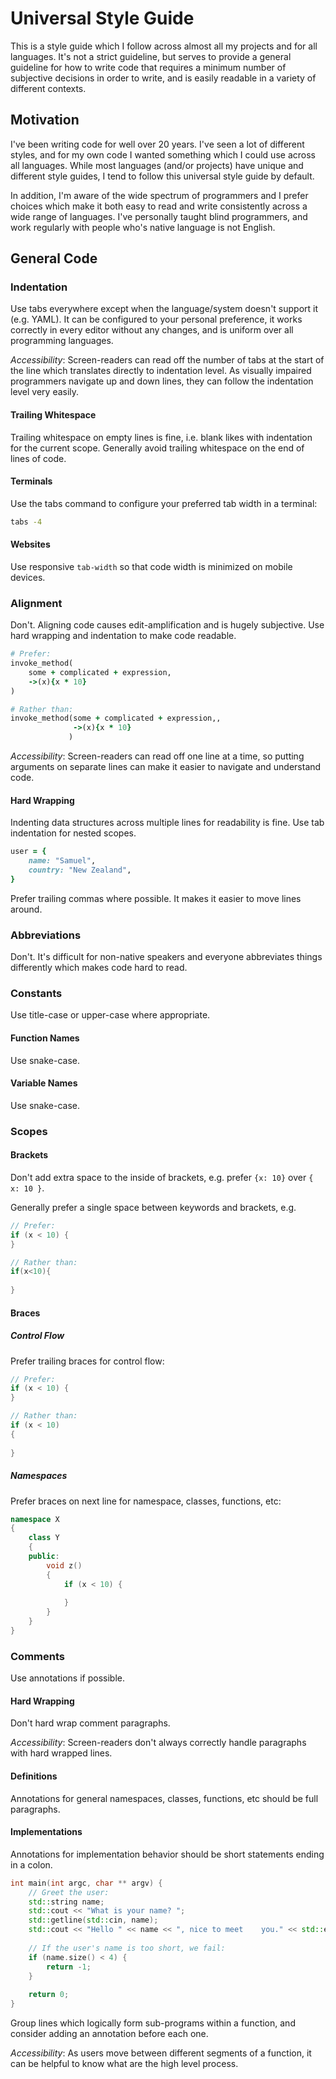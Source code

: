 # Universal Style Guide

This is a style guide which I follow across almost all my projects and for all languages. It's not a strict guideline, but serves to provide a general guideline for how to write code that requires a minimum number of subjective decisions in order to write, and is easily readable in a variety of different contexts.

## Motivation

I've been writing code for well over 20 years. I've seen a lot of different styles, and for my own code I wanted something which I could use across all languages. While most languages (and/or projects) have unique and different style guides, I tend to follow this universal style guide by default.

In addition, I'm aware of the wide spectrum of programmers and I prefer choices which make it both easy to read and write consistently across a wide range of languages. I've personally taught blind programmers, and work regularly with people who's native language is not English.

## General Code

### Indentation

Use tabs everywhere except when the language/system doesn't support it (e.g. YAML). It can be configured to your personal preference, it works correctly in every editor without any changes, and is uniform over all programming languages.

*Accessibility*: Screen-readers can read off the number of tabs at the start of the line which translates directly to indentation level. As visually impaired programmers navigate up and down lines, they can follow the indentation level very easily.

#### Trailing Whitespace

Trailing whitespace on empty lines is fine, i.e. blank likes with indentation for the current scope. Generally avoid trailing whitespace on the end of lines of code.

#### Terminals

Use the tabs command to configure your preferred tab width in a terminal:

```bash
tabs -4
```

#### Websites

Use responsive `tab-width` so that code width is minimized on mobile devices.

### Alignment

Don't. Aligning code causes edit-amplification and is hugely subjective. Use hard wrapping and indentation to make code readable.

```ruby
# Prefer:
invoke_method(
	some + complicated + expression,
	->(x){x * 10}
)

# Rather than:
invoke_method(some + complicated + expression,,
              ->(x){x * 10}
             )
```

*Accessibility*: Screen-readers can read off one line at a time, so putting arguments on separate lines can make it easier to navigate and understand code.

#### Hard Wrapping

Indenting data structures across multiple lines for readability is fine. Use tab indentation for nested scopes.

```ruby
user = {
	name: "Samuel",
	country: "New Zealand",
}
```

Prefer trailing commas where possible. It makes it easier to move lines around.

### Abbreviations

Don't. It's difficult for non-native speakers and everyone abbreviates things differently which makes code hard to read.

### Constants

Use title-case or upper-case where appropriate.

#### Function Names

Use snake-case.

#### Variable Names

Use snake-case.

### Scopes

#### Brackets

Don't add extra space to the inside of brackets, e.g. prefer `{x: 10}` over `{ x: 10 }`.

Generally prefer a single space between keywords and brackets, e.g.

```c++
// Prefer:
if (x < 10) {
}

// Rather than:
if(x<10){
	
}
```

#### Braces

##### Control Flow

Prefer trailing braces for control flow:

```c++
// Prefer:
if (x < 10) {
}

// Rather than:
if (x < 10)
{
	
}
```

##### Namespaces

Prefer braces on next line for namespace, classes, functions, etc:

```c++
namespace X
{
	class Y
	{
	public:
		void z()
		{
			if (x < 10) {
				
			}
		}
	}
}
```

### Comments

Use annotations if possible.

#### Hard Wrapping

Don't hard wrap comment paragraphs.

*Accessibility*: Screen-readers don't always correctly handle paragraphs with hard wrapped lines.

#### Definitions

Annotations for general namespaces, classes, functions, etc should be full paragraphs.

#### Implementations

Annotations for implementation behavior should be short statements ending in a colon.

```c++
int main(int argc, char ** argv) {
	// Greet the user:
	std::string name;
	std::cout << "What is your name? ";
	std::getline(std::cin, name);
	std::cout << "Hello " << name << ", nice to meet 	you." << std::endl;
	
	// If the user's name is too short, we fail:
	if (name.size() < 4) {
		return -1;
	}
	
	return 0;
}
```

Group lines which logically form sub-programs within a function, and consider adding an annotation before each one.

*Accessibility*: As users move between different segments of a function, it can be helpful to know what are the high level process.